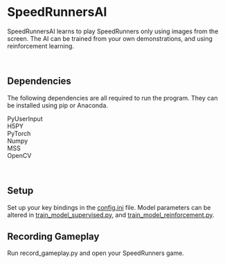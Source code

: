 SpeedRunnersAI
================

SpeedRunnersAI learns to play SpeedRunners only using images from the screen. The AI can be trained from your own demonstrations, and using reinforcement learning.

&nbsp;

## Dependencies ##

The following dependencies are all required to run the program. They can be installed using pip or Anaconda.

PyUserInput\
H5PY\
PyTorch\
Numpy\
MSS\
OpenCV

&nbsp;

## Setup ##

Set up your key bindings in the [config.ini](config.ini) file. Model parameters can be altered in [train_model_supervised.py](train_model_supervised), and [train_model_reinforcement.py](train_model_reinforcement.py).

## Recording Gameplay ##

Run record_gameplay.py and open your SpeedRunners game. 

